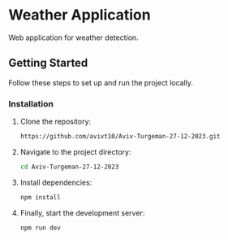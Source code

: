 # Weather Application

Web application for weather detection.

## Getting Started

Follow these steps to set up and run the project locally.

### Installation
1. Clone the repository:
   
   ```bash
   https://github.com/avivt10/Aviv-Turgeman-27-12-2023.git
2. Navigate to the project directory:
   
   ```bash
   cd Aviv-Turgeman-27-12-2023
3. Install dependencies:
   
    ```bash
   npm install
4. Finally, start the development server:

   ```bash
   npm run dev
